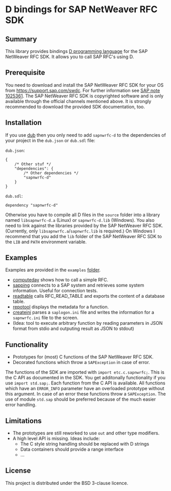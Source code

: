 ﻿D bindings for SAP NetWeaver RFC SDK
====================================

Summary
-------

This library provides bindings [D programming language](http://dlang.org) for the SAP NetWeaver RFC SDK. It allows you to call SAP RFC's using D.

Prerequisite
------------

You need to download and install the SAP NetWeaver RFC SDK for your OS from https://support.sap.com/swdc. For further information see [SAP note 1025361](http://service.sap.com/sap/support/notes/1025361).
The SAP NetWeaver RFC SDK is copyrighted software and is only available through the official channels mentioned above. It is strongly recommended to download the provided SDK documentation, too.

Installation
------------

If you use [dub](https://github.com/rejectedsoftware/dub/) then you only need to add `sapnwrfc-d` to the dependencies of your project in the `dub.json` or `dub.sdl` file:

`dub.json`:

    {
        /* Other stuf */
        "dependencies": {
            /* Other dependencies */
            "sapnwrfc-d"
        }
    }

`dub.sdl`:

    dependency "sapnwrfc-d"

Otherwise you have to compile all D files in the `source` folder into a library named `libsapnwrfc-d.a` (Linux) or `sapnwrfc-d.lib` (Windows).
You also need to link against the libraries provided by the SAP NetWeaver RFC SDK. (Currently, only `libsapnwrfc.a`/`sapnwrfc.lib` is required.)
On Windows I recommend that you add the `lib` folder of the SAP NetWeaver RFC SDK to the `LIB` and `PATH` environment variable.

Examples
--------

Examples are provided in the `examples` [folder](https://github.com/redstar/sapnwrfc-d/tree/master/examples/).

- [computeday](https://github.com/redstar/sapnwrfc-d/tree/master/examples/computeday) shows how to call a simple RFC.
- [sapping](https://github.com/redstar/sapnwrfc-d/tree/master/examples/sapping) connects to a SAP system and retrieves some system information. Useful for connection tests.
- [readtable](https://github.com/redstar/sapnwrfc-d/tree/master/examples/readtable) calls RFC_READ_TABLE and exports the content of a database table.
- [repotool](https://github.com/redstar/sapnwrfc-d/tree/master/examples/repotool) displays the metadata for a function.
- [createini](https://github.com/redstar/sapnwrfc-d/tree/master/examples/createini) parses a `saplogon.ini` file and writes the information for a `sapnwrfc.ini` file to the screen.
- (Idea: tool to execute arbitrary function by reading parameters in JSON format from stdio and outputing result as JSON to stdout) 

Functionality
-------------

- Prototypes for (most) C functions of the SAP NetWeaver RFC SDK.
- Decorated functions which throw a `SAPException` in case of error.

The functions of the SDK are imported with `import etc.c.sapnwrfc;`. This is the C API as documented in the SDK.
You get additonally functionality if you use `import std.sap;`. Each function from the C API is available. All functions which have an `ERROR_INFO` parameter have an overloaded prototype without this argument. In case of an error these functions throw a `SAPException`.
The use of module `std.sap` should be preferred because of the much easier error handling.

Limitations
-----------

- The prototypes are still reworked to use `out` and other type modifiers.
- A high level API is missing. Ideas include:
  - The C style string handling should be replaced with D strings
  - Data containers should provide a range interface
  - ...

License
-------

This project is distributed under the BSD 3-clause licence.